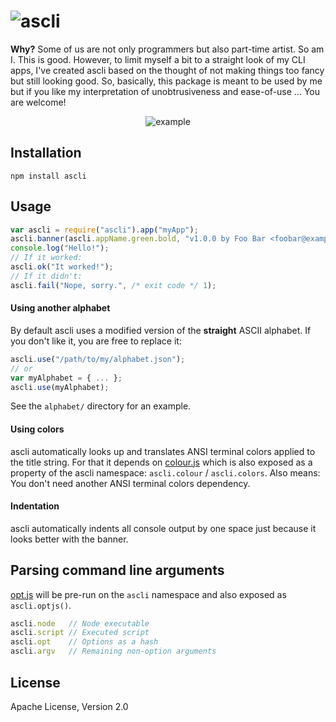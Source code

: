 ![ascli](https://raw.github.com/dcodeIO/ascli/master/ascli.png)
=====
**Why?** Some of us are not only programmers but also part-time artist. So am I. This is good. However, to limit myself
a bit to a straight look of my CLI apps, I've created ascli based on the thought of not making things too fancy but
still looking good. So, basically, this package is meant to be used by me but if you like my interpretation of
unobtrusiveness and ease-of-use ... You are welcome!

<p align="center">
    <img src="https://raw.github.com/dcodeIO/ascli/master/example.png" alt="example" />
</p>

Installation
------------
`npm install ascli`

Usage
-----
```js
var ascli = require("ascli").app("myApp");
ascli.banner(ascli.appName.green.bold, "v1.0.0 by Foo Bar <foobar@example.com>");
console.log("Hello!");
// If it worked:
ascli.ok("It worked!");
// If it didn't:
ascli.fail("Nope, sorry.", /* exit code */ 1);
```

#### Using another alphabet
By default ascli uses a modified version of the **straight** ASCII alphabet. If you don't like it, you are free to
replace it:

```js
ascli.use("/path/to/my/alphabet.json");
// or
var myAlphabet = { ... };
ascli.use(myAlphabet);
```

See the `alphabet/` directory for an example.

#### Using colors
ascli automatically looks up and translates ANSI terminal colors applied to the title string. For that it depends on
[colour.js](https://github.com/dcodeIO/colour.js) which is also exposed as a property of the ascli namespace:
`ascli.colour` / `ascli.colors`. Also means: You don't need another ANSI terminal colors dependency.

#### Indentation
ascli automatically indents all console output by one space just because it looks better with the banner.

Parsing command line arguments
------------------------------
[opt.js](https://github.com/dcodeIO/opt.js) will be pre-run on the `ascli` namespace and also exposed as `ascli.optjs()`.
```js
ascli.node   // Node executable
ascli.script // Executed script
ascli.opt    // Options as a hash
ascli.argv   // Remaining non-option arguments
```

License
-------
Apache License, Version 2.0
